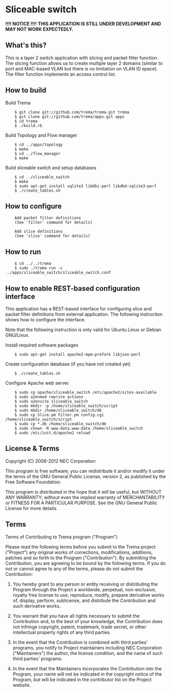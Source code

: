Sliceable switch
================

**!!!! NOTICE !!!!**
**THIS APPLICATION IS STILL UNDER DEVELOPMENT AND MAY NOT WORK EXPECTEDLY.**

What's this?
------------

This is a layer 2 switch application with slicing and packet filter
function. The slicing function allows us to create multiple layer 2
domains (similar to port and MAC-based VLAN but there is no limitation
on VLAN ID space). The filter function implements an access control
list.

How to build
------------

  Build Trema

        $ git clone git://github.com/trema/trema.git trema
        $ git clone git://github.com/trema/apps.git apps
        $ cd trema
        $ ./build.rb

  Build Topology and Flow manager

        $ cd ../apps/topology
        $ make
        $ cd ../flow_manager
        $ make

  Build sliceable switch and setup databases

        $ cd ../sliceable_switch
        $ make
        $ sudo apt-get install sqlite3 libdbi-perl libdbd-sqlite3-perl
        $ ./create_tables.sh

How to configure
----------------

        Add packet filter definitions
        (See 'filter' command for details)

        Add slice definitions
        (See 'slice' command for details)

How to run
----------

        $ cd ../../trema
        $ sudo ./trema run -c ../apps/sliceable_switch/sliceable_switch.conf

How to enable REST-based configuration interface
------------------------------------------------

This application has a REST-based interface for configuring slice
and packet filter definitions from external application. The following
instruction shows how to configure the interface.

Note that the following instruction is only valid for Ubuntu Linux
or Debian GNU/Linux.

  Install required software packages

        $ sudo apt-get install apache2-mpm-prefork libjson-perl

  Create configuration database (if you have not created yet)

        $ ./create_tables.sh

  Configure Apache web server

        $ sudo cp apache/sliceable_switch /etc/apache2/sites-available
        $ sudo a2enmod rewrite actions
        $ sudo a2ensite sliceable_switch
        $ sudo mkdir -p /home/sliceable_switch/script
        $ sudo mkdir /home/sliceable_switch/db
        $ sudo cp Slice.pm Filter.pm config.cgi /home/sliceable_switch/script
        $ sudo cp *.db /home/sliceable_switch/db
        $ sudo chown -R www-data.www-data /home/sliceable_switch
        $ sudo /etc/init.d/apache2 reload

License & Terms
---------------

Copyright (C) 2008-2012 NEC Corporation

This program is free software; you can redistribute it and/or modify
it under the terms of the GNU General Public License, version 2, as
published by the Free Software Foundation.

This program is distributed in the hope that it will be useful, but
WITHOUT ANY WARRANTY; without even the implied warranty of
MERCHANTABILITY or FITNESS FOR A PARTICULAR PURPOSE.  See the GNU
General Public License for more details.


## Terms

Terms of Contributing to Trema program ("Program")

Please read the following terms before you submit to the Trema project
("Project") any original works of corrections, modifications,
additions, patches and so forth to the Program ("Contribution"). By
submitting the Contribution, you are agreeing to be bound by the
following terms.  If you do not or cannot agree to any of the terms,
please do not submit the Contribution:

1. You hereby grant to any person or entity receiving or distributing
   the Program through the Project a worldwide, perpetual,
   non-exclusive, royalty free license to use, reproduce, modify,
   prepare derivative works of, display, perform, sublicense, and
   distribute the Contribution and such derivative works.

2. You warrant that you have all rights necessary to submit the
   Contribution and, to the best of your knowledge, the Contribution
   does not infringe copyright, patent, trademark, trade secret, or
   other intellectual property rights of any third parties.

3. In the event that the Contribution is combined with third parties'
   programs, you notify to Project maintainers including NEC
   Corporation ("Maintainers") the author, the license condition, and
   the name of such third parties' programs.

4. In the event that the Maintainers incorporates the Contribution
   into the Program, your name will not be indicated in the copyright
   notice of the Program, but will be indicated in the contributor
   list on the Project website.
